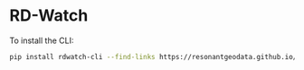 # RD-Watch

To install the CLI:

```bash
pip install rdwatch-cli --find-links https://resonantgeodata.github.io/RD-WATCH/
```
